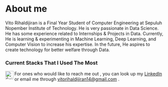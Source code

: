 # About me
Vito Rihaldijiran is a Final Year Student of Computer Engineering at Sepuluh Nopember Institute of Technology. He is very passionate in Data Science. He has some experience related to Internships & Projects in Data. Currently, He is learning & experimenting in Machine Learning, Deep Learning, and Computer Vision to increase his expertise. In the future, He aspires to create technology for better welfare through Data.

### Current Stacks That I Used The Most
[<img align="left" alt="Scikit-learn" width="26px" src="https://upload.wikimedia.org/wikipedia/commons/thumb/0/05/Scikit_learn_logo_small.svg/1200px-Scikit_learn_logo_small.svg.png"/>](https://scikit-learn.org/stable/)

For ones who would like to reach me out , you can look up my [LinkedIn] or email me through vitorihaldijiran14@gmail.com .

[LinkedIn]: https://www.linkedin.com/in/vito-rihaldijiran/
